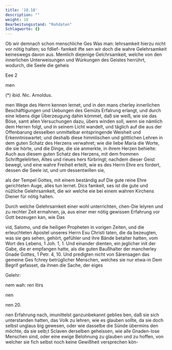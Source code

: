 ```yaml
---
title: '10.18'
description: ""
weight: 18
Bearbeitungsstand: "Rohdaten"
Schlagworte: {}
---
```

<!-- Seite 427 -->


Ob wir demnach schon menschliche Ges Was man: lehrsamkeit hierzu nicht vor nötig halten; so fdlief- famkeit ifte sen wir doch die wahre Gelehrsamkeit keineswegs davon aus. Memlich diejenige Gelchrsamkeit, welche von den innerlichen Unterweisungen und Wúrkungen des Geistes herrührt, wodurch, die Seele die geheis

Eee 2

men

(*) ibid. Nic. Arnoldus.

<!-- Seite 428 -->


men Wege des Herrn kennen lernet, und in den mans
cherley innerlichen Beschäftigungen und Uebungen des
Gemüts Erfalrung erlangt, und durch eine lebens
dige Überzeugung dahin kómmet, daß sie weiß, wie
sie das Böse, samt allen Versuchungen dazu, übers
winden soll, wenn sie nämlich dem Herren folgt,
und in seinem Licht wandelt, und täglich auf
die aus der Offenbarung desselben unmittelbar
entspringende Weisheit und Erkenntniswartet;
und deshalb diese himmlischen und göttlichen Lehren in
dem guten Schatz des Herzens verwahret; wie
die liebe Maria die Worte, die sie hörte, und die
Dinge, die sie anmerkte, in ihrem Herzen behielte:
Auch aus diesem guten Schatz des Herzens, mit dem
frommen Schriftgelelirten, Altes und rieues hers
fürbringt; nachdem dieser Geist bewegt, und eine
wahre Freiheit erteilt, wie es des Herrn Ehre ers
fordert, dessen die Seele ist, und um dessentwillen sie,

als der Tempel Gottes, mit einem beständig auf Die gute reine Ehre gerichteten Auge, alles tun lernet. Dics famkeit, ses ist die gute und nüžliche Gelehrsamkeit, die wir welche eie bei einem wahren Kirchens Diener für nötig halten.

Durch welche Gelehrsamkeit einer wohl unterrichten, chen-Die lelyren und zu rechter Zeit ermahnen, ja, aus einer mer nötig gewissen Erfahrung vor Gott bezeugen kan, wie Das

vid, Salomo, und die heiligen Propheten in vorigen
 Zeiten, und die erleuchteten Apostel unseres Herrn
Esu Christi taten, die da bezeugten, was sie ges
sehen, gehört, gefühler und ihre Bände betalter
hatten, vom Wort des Lebens, 1 Joh. 1, 1. Und
einander dienten, ein jeglicher init der Gabe, die
er empfangen hatte, als die guten Baußhalter
der mancherley Gnade Gottes, 1 Petr. 4, 10.
Und predigten nicht von Särensagen das gemeine Ges
fchrey betrüglicher Menschen, welches sie nur etwa-in
Dem Begrif gefasset, da ihnen die Sache, der eiges

Gelehr:

nem wah: ren Itirs


nen





nen 20.
<!-- Seite 429 -->

nen Erfahrung nach, imunittelst ganzunbekannt geblies
ben, daß sie sich unterstanden hatten, das Volk zu
lehren, wie es glauben sollte, da sie doch selbst unglaus
big gewesen, oder wie dasselbe die Sünde übermins
den möchte, da sie selb;t Sclaven derselben geheissen,
wie alle Gnaden-lose Menschen sind, oder eine ewige
Belohnung zu glauben und zu hoffen, von welcher sie
fich selbst noch keine Gewißheit versprechen kön-

